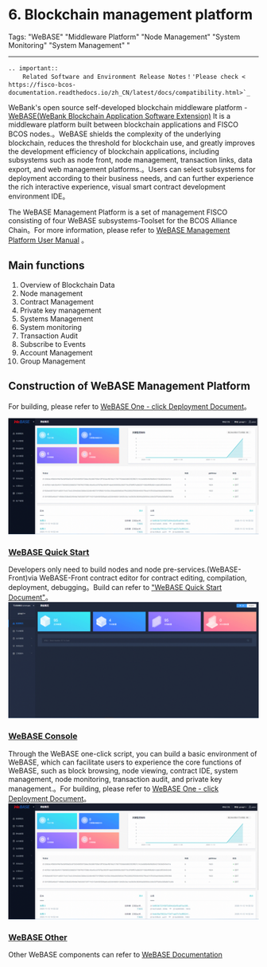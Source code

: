 # 6. Blockchain management platform

Tags: "WeBASE" "Middleware Platform" "Node Management" "System Monitoring" "System Management" "

----

```eval_rst
.. important::
    Related Software and Environment Release Notes！'Please check < https://fisco-bcos-documentation.readthedocs.io/zh_CN/latest/docs/compatibility.html>`_
```

WeBank's open source self-developed blockchain middleware platform - [WeBASE(WeBank Blockchain Application Software Extension)](https://webasedoc.readthedocs.io/zh_CN/latest/) It is a middleware platform built between blockchain applications and FISCO BCOS nodes.。WeBASE shields the complexity of the underlying blockchain, reduces the threshold for blockchain use, and greatly improves the development efficiency of blockchain applications, including subsystems such as node front, node management, transaction links, data export, and web management platforms.。Users can select subsystems for deployment according to their business needs, and can further experience the rich interactive experience, visual smart contract development environment IDE。

The WeBASE Management Platform is a set of management FISCO consisting of four WeBASE subsystems-Toolset for the BCOS Alliance Chain。For more information, please refer to [WeBASE Management Platform User Manual](https://webasedoc.readthedocs.io/zh_CN/latest/) 。

## Main functions

1. Overview of Blockchain Data
2. Node management
3. Contract Management
4. Private key management
5. Systems Management
6. System monitoring
7. Transaction Audit
8. Subscribe to Events
9. Account Management
10. Group Management

## Construction of WeBASE Management Platform

For building, please refer to [WeBASE One - click Deployment Document](https://webasedoc.readthedocs.io/zh_CN/latest/docs/WeBASE/install.html)。

![](../../images/webase/webase-web.png)

### [WeBASE Quick Start](https://webasedoc.readthedocs.io/zh_CN/latest/docs/WeBASE-Install/developer.html)

Developers only need to build nodes and node pre-services.(WeBASE-Front)via WeBASE-Front contract editor for contract editing, compilation, deployment, debugging。Build can refer to ["WeBASE Quick Start Document"](https://webasedoc.readthedocs.io/zh_CN/latest/docs/WeBASE-Install/developer.html)。
![](../../images/webase/webase-front.png)

### [WeBASE Console](https://webasedoc.readthedocs.io/zh_CN/latest/docs/WeBASE/install.html)

Through the WeBASE one-click script, you can build a basic environment of WeBASE, which can facilitate users to experience the core functions of WeBASE, such as block browsing, node viewing, contract IDE, system management, node monitoring, transaction audit, and private key management.。For building, please refer to [WeBASE One - click Deployment Document](https://webasedoc.readthedocs.io/zh_CN/latest/docs/WeBASE/install.html)。![](../../images/webase/webase-web.png)

### [WeBASE Other](https://webasedoc.readthedocs.io/zh_CN/latest)

Other WeBASE components can refer to [WeBASE Documentation](https://webasedoc.readthedocs.io/zh_CN/latest)

[build_chain_code]:https://github.com/FISCO-BCOS/FISCO-BCOS/blob/master-2.0/manual/build_chain.sh
